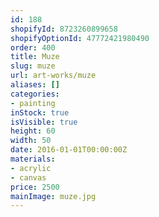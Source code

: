 ```yaml
---
id: 188
shopifyId: 8723260899658
shopifyOptionId: 47772421980490
order: 400
title: Muze
slug: muze
url: art-works/muze
aliases: []
categories:
- painting
inStock: true
isVisible: true
height: 60
width: 50
date: 2016-01-01T00:00:00Z
materials:
- acrylic
- canvas
price: 2500
mainImage: muze.jpg
---
```

